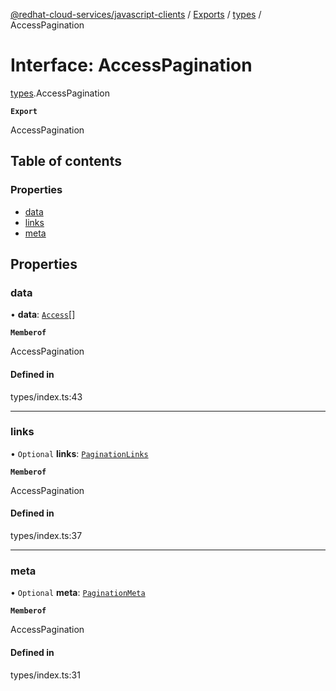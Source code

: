 [@redhat-cloud-services/javascript-clients](../README.md) / [Exports](../modules.md) / [types](../modules/types.md) / AccessPagination

# Interface: AccessPagination

[types](../modules/types.md).AccessPagination

**`Export`**

AccessPagination

## Table of contents

### Properties

- [data](types.AccessPagination.md#data)
- [links](types.AccessPagination.md#links)
- [meta](types.AccessPagination.md#meta)

## Properties

### data

• **data**: [`Access`](types.Access.md)[]

**`Memberof`**

AccessPagination

#### Defined in

types/index.ts:43

___

### links

• `Optional` **links**: [`PaginationLinks`](types.PaginationLinks.md)

**`Memberof`**

AccessPagination

#### Defined in

types/index.ts:37

___

### meta

• `Optional` **meta**: [`PaginationMeta`](types.PaginationMeta.md)

**`Memberof`**

AccessPagination

#### Defined in

types/index.ts:31
